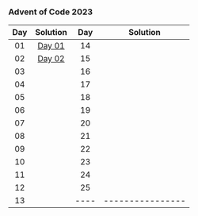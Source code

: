 ### Advent of Code 2023



| Day  |     Solution     | Day  |     Solution     |
|:----:|:----------------:|:----:|:----------------:|
|  01  | <a href="day01/01.py"> Day 01</a> |  14  | <a href=""> </a> |
|  02  | <a href="day02/02.py"> Day 02 </a> |  15  | <a href=""> </a> |
|  03  | <a href=""> </a> |  16  | <a href=""> </a> |
|  04  | <a href=""> </a> |  17  | <a href=""> </a> |
|  05  | <a href=""> </a> |  18  | <a href=""> </a> |
|  06  | <a href=""> </a> |  19  | <a href=""> </a> |
|  07  | <a href=""> </a> |  20  | <a href=""> </a> |
|  08  | <a href=""> </a> |  21  | <a href=""> </a> |
|  09  | <a href=""> </a> |  22  | <a href=""> </a> |
|  10  | <a href=""> </a> |  23  | <a href=""> </a> |
|  11  | <a href=""> </a> |  24  | <a href=""> </a> |
|  12  | <a href=""> </a> |  25  | <a href=""> </a> |
|  13  | <a href=""> </a> | ---- | ---------------- |


